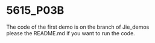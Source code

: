# 5615_P03B
The code of the first demo is on the branch of Jie_demos <br/>
please the README.md if you want to run the code.
